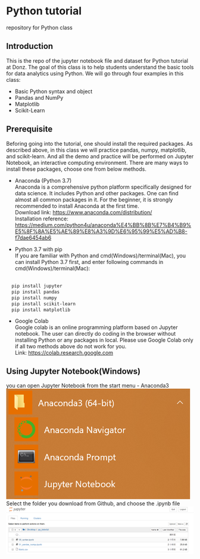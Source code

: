 # Python tutorial
repository for Python class

Introduction
------------
This is the repo of the jupyter notebook file and dataset for Python tutorial at Donz. The goal of this class
is to help students understand the basic tools for data analytics using Python. We will go through four examples in this class:
+ Basic Python syntax and object
+ Pandas and NumPy
+ Matplotlib
+ Scikit-Learn

Prerequisite
------------
Beforing going into the tutorial, one should install the required packages. As described above, in this class we will practice pandas, numpy, matplotlib, and scikit-learn. And all the demo and practice will be performed on Jupyter Notebook, an interactive computing environment. There are many ways to install these packages, choose one from below methods.

+ Anaconda (Python 3.7)<br/>
Anaconda is a comprehensive python platform specifically designed for data science. It includes Python and other packages. One can find almost all common packages in it. For the beginner, it is strongly recommended to install Anaconda at the first time. <br/>
Download link: https://www.anaconda.com/distribution/ <br/>
Installation reference: https://medium.com/python4u/anaconda%E4%BB%8B%E7%B4%B9%E5%8F%8A%E5%AE%89%E8%A3%9D%E6%95%99%E5%AD%B8-f7dae6454ab6 <br />

+ Python 3.7 with pip <br/>
If you are familiar with Python and cmd(Windows)/terminal(Mac), you can install Python 3.7 first, and enter following commands in cmd(Windows)/terminal(Mac):
<pre><code>
  pip install jupyter
  pip install pandas
  pip install numpy
  pip install scikit-learn
  pip install matplotlib</code></pre>

+ Google Colab <br/>
Google colab is an online programming platform based on Jupyter notebook. The user can directly do coding in the browser without installing Python or any packages in local. Please use Google Colab only if all two methods above do not work for you.<br/>
Link: https://colab.research.google.com

Using Jupyter Notebook(Windows)
----------------------
you can open Jupyter Notebook from the start menu - Anaconda3
![Anaconda_ju_1](https://github.com/JumpingSquid/py_tutorial/blob/master/image/jupyter_1.png)
Select the folder you download from Github, and choose the .ipynb file
![Anaconda_ju_2](https://github.com/JumpingSquid/py_tutorial/blob/master/image/jupyter_2.png)
